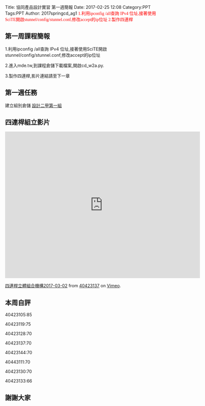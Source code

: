 Title: 協同產品設計實習 第一週簡報
Date: 2017-02-25 12:08
Category:PPT
Tags:PPT
Author: 2017springcd_ag1
<font face="標楷體" color="red">
1.利用ipconfig /all查詢 IPv4 位址,接著使用SciTE開啟stunnel/config/stunnel.conf,修改accept的ip位址
2.製作四連桿
</font><br>

<!-- PELICAN_END_SUMMARY -->


<section>
<h1>第一周課程簡報</h1>
<p>1.利用ipconfig /all查詢 IPv4 位址,接著使用SciTE開啟stunnel/config/stunnel.conf,修改accept的ip位址</p>
<p>2.進入mde.tw,到課程倉儲下載檔案,開啟cd_w2a.py.</p>
<p>3.製作四連桿,影片連結請至下一章</p>						
</section>

<section>
<h1>第一週任務</h1>
建立組別倉儲
<a href="https://github.com/40423105/2017springcd_ag1">設計二甲第一組</a>
			
</section>

<section>
<h1>四連桿組立影片</h1>
<iframe src="https://player.vimeo.com/video/206347188" width="640" height="480" frameborder="0" webkitallowfullscreen mozallowfullscreen allowfullscreen></iframe>
<p><a href="https://vimeo.com/206347188">四連桿立體組合機構2017-03-02</a> from <a href="https://vimeo.com/user45109608">40423137</a> on <a href="https://vimeo.com">Vimeo</a>.</p>
</section>

<section>
<h1>本周自評</h1>
<p>40423105:85</p>
<p>40423119:75</p>
<p>40423128:70</p>
<p>40423137:70</p>
<p>40423144:70</p>
<p>40443111:70</p>
<p>40423130:70</p>
<p>40423133:66</p>
</section>

<section>
<h1>謝謝大家</h1>
</section>



